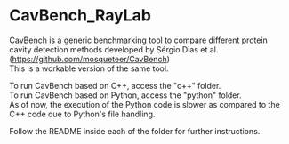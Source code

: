 # CavBench_RayLab
CavBench is a generic benchmarking tool to compare different protein cavity detection methods developed by Sérgio Dias et al. (https://github.com/mosqueteer/CavBench)  
This is a workable version of the same tool.

To run CavBench based on C++, access the "c++" folder.  
To run CavBench based on Python, access the "python" folder.  
As of now, the execution of the Python code is slower as compared to the C++ code due to Python's file handling.  

Follow the README inside each of the folder for further instructions.
